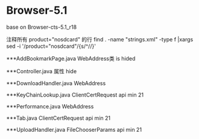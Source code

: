 # Browser-5.1
base on Browser-cts-5.1_r18

注释所有 product="nosdcard" 的行
find . -name "strings.xml" -type f |xargs sed -i '/product=\"nosdcard\"/{s/^/<!-- &/;s/$/& -->/}'

***AddBookmarkPage.java
    WebAddress类 is hided

***Controller.java
    属性 hide

***DownloadHandler.java
    WebAddress

***KeyChainLookup.java
    ClientCertRequest api min 21

***Performance.java
    WebAddress

***Tab.java
    ClientCertRequest api min 21

***UploadHandler.java
    FileChooserParams api min 21